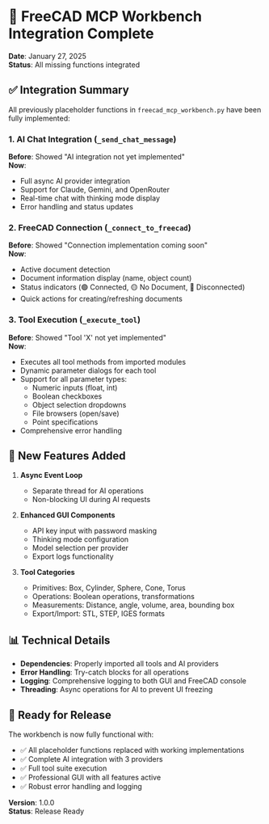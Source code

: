 # 🎉 FreeCAD MCP Workbench Integration Complete

**Date**: January 27, 2025  
**Status**: All missing functions integrated  

## ✅ Integration Summary

All previously placeholder functions in `freecad_mcp_workbench.py` have been fully implemented:

### 1. AI Chat Integration (`_send_chat_message`)
**Before**: Showed "AI integration not yet implemented"  
**Now**: 
- Full async AI provider integration
- Support for Claude, Gemini, and OpenRouter
- Real-time chat with thinking mode display
- Error handling and status updates

### 2. FreeCAD Connection (`_connect_to_freecad`)
**Before**: Showed "Connection implementation coming soon"  
**Now**:
- Active document detection
- Document information display (name, object count)
- Status indicators (🟢 Connected, 🟡 No Document, 🔴 Disconnected)
- Quick actions for creating/refreshing documents

### 3. Tool Execution (`_execute_tool`)
**Before**: Showed "Tool 'X' not yet implemented"  
**Now**:
- Executes all tool methods from imported modules
- Dynamic parameter dialogs for each tool
- Support for all parameter types:
  - Numeric inputs (float, int)
  - Boolean checkboxes
  - Object selection dropdowns
  - File browsers (open/save)
  - Point specifications
- Comprehensive error handling

## 🚀 New Features Added

1. **Async Event Loop**
   - Separate thread for AI operations
   - Non-blocking UI during AI requests

2. **Enhanced GUI Components**
   - API key input with password masking
   - Thinking mode configuration
   - Model selection per provider
   - Export logs functionality

3. **Tool Categories**
   - Primitives: Box, Cylinder, Sphere, Cone, Torus
   - Operations: Boolean operations, transformations
   - Measurements: Distance, angle, volume, area, bounding box
   - Export/Import: STL, STEP, IGES formats

## 📊 Technical Details

- **Dependencies**: Properly imported all tools and AI providers
- **Error Handling**: Try-catch blocks for all operations
- **Logging**: Comprehensive logging to both GUI and FreeCAD console
- **Threading**: Async operations for AI to prevent UI freezing

## 🎯 Ready for Release

The workbench is now fully functional with:
- ✅ All placeholder functions replaced with working implementations
- ✅ Complete AI integration with 3 providers
- ✅ Full tool suite execution
- ✅ Professional GUI with all features active
- ✅ Robust error handling and logging

**Version**: 1.0.0  
**Status**: Release Ready 
